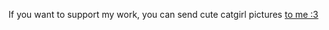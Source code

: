 If you want to support my work, you can send <cp>cute catgirl pictures [<cp>to me :3</cp>](https://rooot.gay)</cp>
